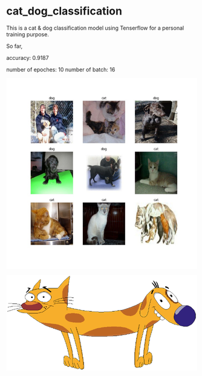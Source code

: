 # cat_dog_classification

This is a cat & dog classification model using Tenserflow for a personal training purpose. 

So far,

accuracy: 0.9187

number of epoches: 10
number of batch: 16


![ninegrid](/img/nine.jpg)


![catdog](/img/catdog.png)
